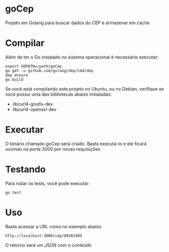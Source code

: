 # goCep

Projeto em Golang para buscar dados do CEP e armazenar em cache 


# Compilar

Além de ter o Go instalado no sistema operacional é necessário executar:

	export GOPATH=/path/goCep
	go get -u github.com/golang/dep/cmd/dep
	dep ensure
	go build


Se você está compilando este projeto no Ubuntu, ou no Debian, verifique se você possuí 
uma das bibliotecas abaixo instaladas:

* libcurl4-gnutls-dev
* libcurl4-openssl-dev


# Executar

O binário chamado goCep será criado. Basta executá-lo e ele ficará ouvindo na porta 3000 por novas requisições


# Testando
Para rodar os tests, você pode executar:

	go test


# Uso

Basta acessar a URL como no exemplo abaixo

	http://localhost:3000/cep/89201405

O retorno será um JSON com o conteúdo 

